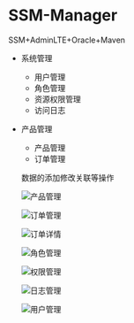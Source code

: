 # SSM-Manager
SSM+AdminLTE+Oracle+Maven

- 系统管理
  - 用户管理
  - 角色管理
  - 资源权限管理
  - 访问日志

- 产品管理

  - 产品管理
  - 订单管理

  

  数据的添加修改关联等操作

  

  ![产品管理](/Users/huahuiyou/Desktop/SSM-Manager/img/产品管理.png)

  ![订单管理](/Users/huahuiyou/Desktop/SSM-Manager/img/订单管理.png)

  ![订单详情](/Users/huahuiyou/Desktop/SSM-Manager/img/订单详情.png)

  ![角色管理](/Users/huahuiyou/Desktop/SSM-Manager/img/角色管理.png)

  ![权限管理](/Users/huahuiyou/Desktop/SSM-Manager/img/权限管理.png)

  ![日志管理](/Users/huahuiyou/Desktop/SSM-Manager/img/日志管理.png)

  ![用户管理](/Users/huahuiyou/Desktop/SSM-Manager/img/用户管理.png)
